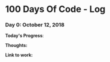 # 100 Days Of Code - Log

### Day 0: October 12, 2018


**Today's Progress**:

**Thoughts:** 

**Link to work:**
